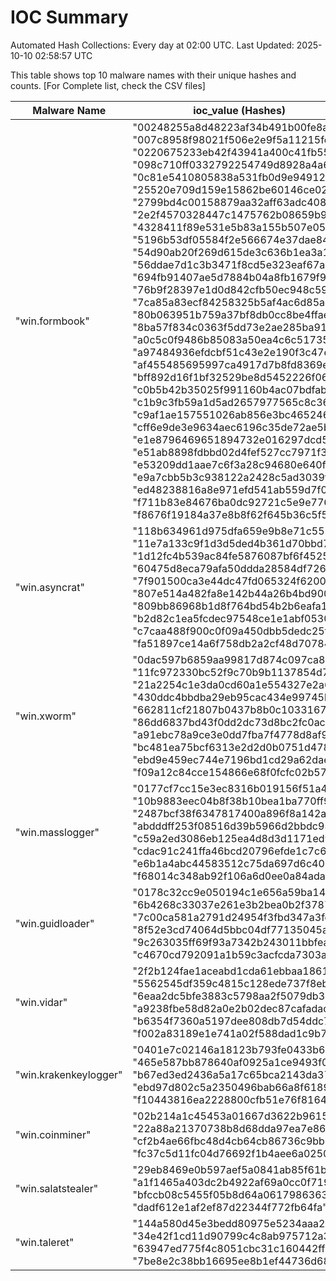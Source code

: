 # IOC Summary

Automated Hash Collections: Every day at 02:00 UTC. Last Updated: 2025-10-10 02:58:57 UTC

This table shows top 10 malware names with their unique hashes and counts. [For Complete list, check the CSV files]

| Malware Name | ioc_value (Hashes) | Count |
|--------------|--------------------|-------|
|  "win.formbook" |  "00248255a8d48223af34b491b00fe8aa"<br> "007c8958f98021f506e2e9f5a11215fe"<br> "0220675233eb42f43941a400c41fb551"<br> "098c710ff0332792254749d8928a4a6b"<br> "0c81e5410805838a531fb0d9e94912dc"<br> "25520e709d159e15862be60146ce0281"<br> "2799bd4c00158879aa32aff63adc408d"<br> "2e2f4570328447c1475762b08659b9b4"<br> "4328411f89e531e5b83a155b507e054b"<br> "5196b53df05584f2e566674e37dae84e"<br> "54d90ab20f269d615de3c636b1ea3a1f"<br> "56ddae7d1c3b3471f8cd5e323eaf67ab"<br> "694fb91407ae5d7884b04a8fb1679f90"<br> "76b9f28397e1d0d842cfb50ec948c597"<br> "7ca85a83ecf84258325b5af4ac6d85ad"<br> "80b063951b759a37bf8db0cc8be4ffae"<br> "8ba57f834c0363f5dd73e2ae285ba91b"<br> "a0c5c0f9486b85083a50ea4c6c51735d"<br> "a97484936efdcbf51c43e2e190f3c47e"<br> "af455485695997ca4917d7b8fd8369e8"<br> "bff892d16f1bf32529be8d5452226f06"<br> "c0b5b42b35025f991160b4ac07bdfab8"<br> "c1b9c3fb59a1d5ad2657977565c8c361"<br> "c9af1ae157551026ab856e3bc465246d"<br> "cff6e9de3e9634aec6196c35de72ae5b"<br> "e1e8796469651894732e016297dcd56c"<br> "e51ab8898fdbbd02d4fef527cc7971f3"<br> "e53209dd1aae7c6f3a28c94680e640f7"<br> "e9a7cbb5b3c938122a2428c5ad3039f9"<br> "ed48238816a8e971efd541ab559d7f04"<br> "f711b83e84676ba0dc92721c5e9e7764"<br> "f8676f19184a37e8b8f62f645b36c5f5" | 32 |
|  "win.asyncrat" |  "118b634961d975dfa659e9b8e71c5524"<br> "11e7a133c9f1d3d5ded4b361d70bbd76"<br> "1d12fc4b539ac84fe5876087bf6f4525"<br> "60475d8eca79afa50ddda28584df7269"<br> "7f901500ca3e44dc47fd065324f62009"<br> "807e514a482fa8e142b44a26b4bd900a"<br> "809bb86968b1d8f764bd54b2b6eafa14"<br> "b2d82c1ea5fcdec97548ce1e1abf0530"<br> "c7caa488f900c0f09a450dbb5dedc25f"<br> "fa51897ce14a6f758db2a2cf48d70784" | 10 |
|  "win.xworm" |  "0dac597b6859aa99817d874c097ca837"<br> "11fc972330bc52f9c70b9b1137854d75"<br> "21a2254c1e3da0cd60a1e554327e2a6e"<br> "430ddc4bbdba29eb95cac434e99745b6"<br> "662811cf21807b0437b8b0c10331677d"<br> "86dd6837bd43f0dd2dc73d8bc2fc0acc"<br> "a91ebc78a9ce3e0dd7fba7f4778d8af9"<br> "bc481ea75bcf6313e2d2d0b0751d4783"<br> "ebd9e459ec744e7196bd1cd29a62daec"<br> "f09a12c84cce154866e68f0fcfc02b57" | 10 |
|  "win.masslogger" |  "0177cf7cc15e3ec8316b019156f51a4e"<br> "10b9883eec04b8f38b10bea1ba770ff9"<br> "2487bcf38f6347817400a896f8a142aa"<br> "abdddff253f08516d39b5966d2bbdc95"<br> "c59a2ed3086eb125ea4d8d3d1171ed91"<br> "cdac91c241ffa46bcd20796efde1c7c6"<br> "e6b1a4abc44583512c75da697d6c4015"<br> "f68014c348ab92f106a6d0ee0a84adaf" | 8 |
|  "win.guidloader" |  "0178c32cc9e050194c1e656a59ba142f"<br> "6b4268c33037e261e3b2bea0b2f37871"<br> "7c00ca581a2791d24954f3fbd347a3fe"<br> "8f52e3cd74064d5bbc04df77135045a7"<br> "9c263035ff69f93a7342b243011bbfea"<br> "c4670cd792091a1b59c3acfcda7303a4" | 6 |
|  "win.vidar" |  "2f2b124fae1aceabd1cda61ebbaa1861"<br> "5562545df359c4815c128ede737f8eb1"<br> "6eaa2dc5bfe3883c5798aa2f5079db35"<br> "a9238fbe58d82a0e2b02dec87cafadac"<br> "b6354f7360a5197dee808db7d54ddc79"<br> "f002a83189e1e741a02f588dad1c9b7b" | 6 |
|  "win.krakenkeylogger" |  "0401e7c02146a18123b793fe0433b65f"<br> "465e587bb878640af0925a1ce9493f06"<br> "b67ed3ed2436a5a17c65bca2143da377"<br> "ebd97d802c5a2350496bab66a8f61899"<br> "f10443816ea2228800cfb51e76f81643" | 5 |
|  "win.coinminer" |  "02b214a1c45453a01667d3622b961568"<br> "22a88a21370738b8d68dda97ea7e86a0"<br> "cf2b4ae66fbc48d4cb64cb86736c9bb7"<br> "fc37c5d11fc04d76692f1b4aee6a0250" | 4 |
|  "win.salatstealer" |  "29eb8469e0b597aef5a0841ab85f61be"<br> "a1f1465a403dc2b4922af69a0cc0f719"<br> "bfccb08c5455f05b8d64a06179863636"<br> "dadf612e1af2ef87d22344f772fb64fa" | 4 |
|  "win.taleret" |  "144a580d45e3bedd80975e5234aaa289"<br> "34e42f1cd11d90799c4c8ab975712a32"<br> "63947ed775f4c8051cbc31c160442ff7"<br> "7be8e2c38bb16695ee8b1ef44736d68e" | 4 |